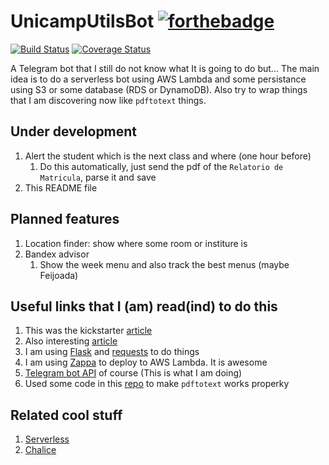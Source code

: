 # UnicampUtilsBot [![forthebadge](https://forthebadge.com/images/badges/made-with-python.svg)](https://forthebadge.com)

[![Build Status](https://travis-ci.org/AllanNozomu/UnicampUtilsBot.svg?branch=master)](https://travis-ci.org/AllanNozomu/UnicampUtilsBot)
[![Coverage Status](https://coveralls.io/repos/github/AllanNozomu/UnicampUtilsBot/badge.svg?branch=master)](https://coveralls.io/github/AllanNozomu/UnicampUtilsBot?branch=master)

A Telegram bot that I still do not know what It is going to do but...
The main idea is to do a serverless bot using AWS Lambda and some persistance using S3 or some database (RDS or DynamoDB). Also try to wrap things that I am discovering now like `pdftotext` things.

## Under development

1. Alert the student which is the next class and where (one hour before)
    1. Do this automatically, just send the pdf of the `Relatorio de Matricula`, parse it and save
1. This README file

## Planned features

1. Location finder: show where some room or institure is
1. Bandex advisor
    1. Show the week menu and also track the best menus (maybe Feijoada)

## Useful links that I (am) read(ind) to do this

1. This was the kickstarter [article](https://medium.freecodecamp.org/how-to-build-a-server-less-telegram-bot-227f842f4706)
1. Also interesting [article](https://dev.to/nqcm/-building-a-telegram-bot-with-aws-api-gateway-and-aws-lambda-27fg)
1. I am using [Flask](http://flask.pocoo.org/) and [requests](http://docs.python-requests.org/en/master/) to do things
1. I am using [Zappa](https://github.com/Miserlou/Zappa) to deploy to AWS Lambda. It is awesome
1. [Telegram bot API](https://core.telegram.org/bots/api) of course (This is what I am doing)
1. Used some code in this [repo](https://github.com/skylander86/lambda-text-extractor) to make `pdftotext` works properky

## Related cool stuff

1. [Serverless](https://serverless.com/)
1. [Chalice](https://github.com/aws/chalice)
